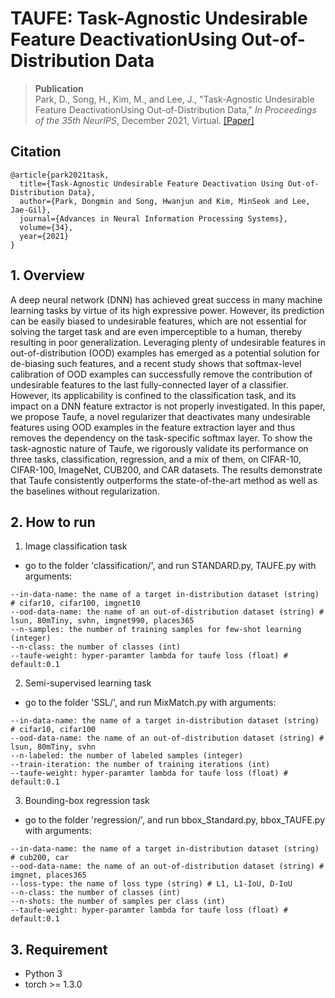 # TAUFE: Task-Agnostic Undesirable Feature DeactivationUsing Out-of-Distribution Data

> __Publication__ </br>
> Park, D., Song, H., Kim, M., and Lee, J., "Task-Agnostic Undesirable Feature DeactivationUsing Out-of-Distribution Data," *In Proceedings of the 35th NeurIPS*, December 2021, Virtual. [[Paper]](https://openreview.net/pdf?id=4orlVaC95Bo)

## Citation
```
@article{park2021task,
  title={Task-Agnostic Undesirable Feature Deactivation Using Out-of-Distribution Data},
  author={Park, Dongmin and Song, Hwanjun and Kim, MinSeok and Lee, Jae-Gil},
  journal={Advances in Neural Information Processing Systems},
  volume={34},
  year={2021}
}
```

## 1. Overview
A deep neural network (DNN) has achieved great success in many machine learning tasks by virtue of its high expressive power. However, its prediction can be easily biased to undesirable features, which are not essential for solving the target task and are even imperceptible to a human, thereby resulting in poor generalization. Leveraging plenty of undesirable features in out-of-distribution (OOD) examples has emerged as a potential solution for de-biasing such features, and a recent study shows that softmax-level calibration of OOD examples can successfully remove the contribution of undesirable features to the last fully-connected layer of a classifier. However, its applicability is confined to the classification task, and its impact on a DNN feature extractor is not properly investigated. In this paper, we propose Taufe, a novel regularizer that deactivates many undesirable features using OOD examples in the feature extraction layer and thus removes the dependency on the task-specific softmax layer. To show the task-agnostic nature of Taufe, we rigorously validate its performance on three tasks, classification, regression, and a mix of them, on CIFAR-10, CIFAR-100, ImageNet, CUB200, and CAR datasets. The results demonstrate that Taufe consistently outperforms the state-of-the-art method as well as the baselines without regularization. 


## 2. How to run
1. Image classification task
- go to the folder 'classification/', and run STANDARD.py, TAUFE.py with arguments:
```
--in-data-name: the name of a target in-distribution dataset (string) # cifar10, cifar100, imgnet10
--ood-data-name: the name of an out-of-distribution dataset (string) # lsun, 80mTiny, svhn, imgnet990, places365
--n-samples: the number of training samples for few-shot learning (integer)
--n-class: the number of classes (int)
--taufe-weight: hyper-paramter lambda for taufe loss (float) # default:0.1
```

2. Semi-supervised learning task
- go to the folder 'SSL/', and run MixMatch.py with arguments:
```
--in-data-name: the name of a target in-distribution dataset (string) # cifar10, cifar100
--ood-data-name: the name of an out-of-distribution dataset (string) # lsun, 80mTiny, svhn
--n-labeled: the number of labeled samples (integer)
--train-iteration: the number of training iterations (int)
--taufe-weight: hyper-paramter lambda for taufe loss (float) # default:0.1
```

3. Bounding-box regression task
- go to the folder 'regression/', and run bbox_Standard.py, bbox_TAUFE.py with arguments:
```
--in-data-name: the name of a target in-distribution dataset (string) # cub200, car
--ood-data-name: the name of an out-of-distribution dataset (string) # imgnet, places365
--loss-type: the name of loss type (string) # L1, L1-IoU, D-IoU
--n-class: the number of classes (int)
--n-shots: the number of samples per class (int)
--taufe-weight: hyper-paramter lambda for taufe loss (float) # default:0.1
```


##  3. Requirement 
- Python 3
- torch >= 1.3.0
